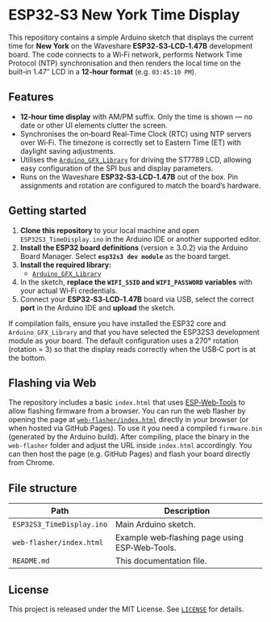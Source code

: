 # ESP32‑S3 New York Time Display

This repository contains a simple Arduino sketch that displays the current
time for **New York** on the Waveshare **ESP32‑S3‑LCD‑1.47B** development board.
The code connects to a Wi‑Fi network, performs Network Time Protocol (NTP)
synchronisation and then renders the local time on the built‑in 1.47″ LCD
in a **12‑hour format** (e.g. `03:45:10 PM`).

## Features

* **12‑hour time display** with AM/PM suffix.  Only the time is shown — no
  date or other UI elements clutter the screen.
* Synchronises the on‑board Real‑Time Clock (RTC) using NTP servers over
  Wi‑Fi.  The timezone is correctly set to Eastern Time (ET) with daylight
  saving adjustments.
* Utilises the [`Arduino_GFX_Library`](https://github.com/moononournation/Arduino_GFX) for
  driving the ST7789 LCD, allowing easy configuration of the SPI bus and
  display parameters.
* Runs on the Waveshare **ESP32‑S3‑LCD‑1.47B** out of the box.  Pin
  assignments and rotation are configured to match the board’s hardware.

## Getting started

1. **Clone this repository** to your local machine and open
   `ESP32S3_TimeDisplay.ino` in the Arduino IDE or another supported
   editor.
2. **Install the ESP32 board definitions** (version ≥ 3.0.2) via the
   Arduino Board Manager.  Select **`esp32s3 dev module`** as the board
   target.
3. **Install the required library:**
   * [`Arduino_GFX_Library`](https://github.com/moononournation/Arduino_GFX)
4. In the sketch, **replace the `WIFI_SSID` and `WIFI_PASSWORD`
   variables** with your actual Wi‑Fi credentials.
5. Connect your **ESP32‑S3‑LCD‑1.47B** board via USB, select the correct
   **port** in the Arduino IDE and **upload** the sketch.

If compilation fails, ensure you have installed the ESP32 core and
`Arduino_GFX_Library` and that you have selected the ESP32S3 development
module as your board.  The default configuration uses a 270° rotation
(rotation = 3) so that the display reads correctly when the USB‑C port is
at the bottom.

## Flashing via Web

The repository includes a basic `index.html` that uses
[ESP‑Web‑Tools](https://github.com/esphome/esp-web-tools) to allow
flashing firmware from a browser.  You can run the web flasher by
opening the page at
[`web‑flasher/index.html`](web-flasher/index.html) directly in your
browser (or when hosted via GitHub Pages).  To use it you need a
compiled `firmware.bin` (generated by the Arduino build).  After
compiling, place the binary in the `web‑flasher` folder and adjust
the URL inside `index.html` accordingly.  You can then host the page
(e.g. GitHub Pages) and flash your board directly from Chrome.

## File structure

| Path                                  | Description                                          |
|---------------------------------------|------------------------------------------------------|
| `ESP32S3_TimeDisplay.ino`             | Main Arduino sketch.                                 |
| `web-flasher/index.html`              | Example web‑flashing page using ESP‑Web‑Tools.        |
| `README.md`                           | This documentation file.                              |

## License

This project is released under the MIT License.  See
[`LICENSE`](LICENSE) for details.
